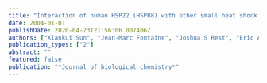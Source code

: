```yaml
---
title: "Interaction of human HSP22 (HSPB8) with other small heat shock proteins"
date: 2004-01-01
publishDate: 2020-04-23T21:56:06.007406Z
authors: ["Xiankui Sun", "Jean-Marc Fontaine", "Joshua S Rest", "Eric A Shelden", "Michael J Welsh", "Rainer Benndorf"]
publication_types: ["2"]
abstract: ""
featured: false
publication: "*Journal of biological chemistry*"
---
```


